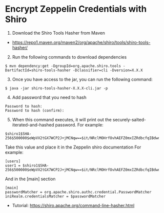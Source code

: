 # Encrypt Zeppelin Credentials with Shiro

1. Download the Shiro Tools Hasher from Maven
  - https://repo1.maven.org/maven2/org/apache/shiro/tools/shiro-tools-hasher/

2. Run the following commands to download dependencies
```
$ mvn dependency:get -DgroupId=org.apache.shiro.tools -DartifactId=shiro-tools-hasher -Dclassifier=cli -Dversion=X.X.X
```

3. Once you have access to the jar, you can run the following command:
```
$ java -jar shiro-tools-hasher-X.X.X-cli.jar -p
```
4. Add password that you need to hash
```
Password to hash:
Password to hash (confirm):
```
5. When this command executes, it will print out the securely-salted-iterated-and-hashed password. For example:
```
$shiro1$SHA-256$500000$eWpVX2tGX7WCP2J+jMCNqw==$it/NRclMOHrfOvhAEFZ0mxIZRdbcfqIBdwdwdDXW2dM=
```
Take this value and place it in the Zeppelin shiro documentation For example:
```
[users]
user1 = $shiro1$SHA-256$500000$eWpVX2tGX7WCP2J+jMCNqw==$it/NRclMOHrfOvhAEFZ0mxIZRdbcfqIBdwdwdDXW2dM=
```
And in the [main] section
```
[main]
passwordMatcher = org.apache.shiro.authc.credential.PasswordMatcher
iniRealm.credentialsMatcher = $passwordMatcher
```

- Tutorial: https://shiro.apache.org/command-line-hasher.html
